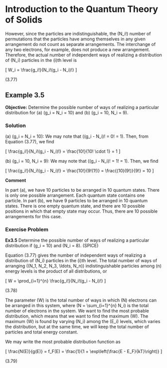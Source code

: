 # Introduction to the Quantum Theory of Solids

However, since the particles are indistinguishable, the \(N_i!\) number of permutations that the particles have among themselves in any given arrangement do not count as separate arrangements. The interchange of any two electrons, for example, does not produce a new arrangement. Therefore, the actual number of independent ways of realizing a distribution of \(N_i\) particles in the \(i\)th level is

\[
W_i = \frac{g_i!}{N_i!(g_i - N_i)!}
\]

(3.77)

## Example 3.5

**Objective:** Determine the possible number of ways of realizing a particular distribution for (a) \(g_i = N_i = 10\) and (b) \(g_i = 10, N_i = 9\).

### Solution

(a) \(g_i = N_i = 10\): We may note that \((g_i - N_i)! = 0! = 1\). Then, from Equation (3.77), we find

\[
\frac{g_i!}{N_i!(g_i - N_i)!} = \frac{10!}{10! \cdot 1} = 1
\]

(b) \(g_i = 10, N_i = 9\): We may note that \((g_i - N_i)! = 1! = 1\). Then, we find

\[
\frac{g_i!}{N_i!(g_i - N_i)!} = \frac{10!}{9!(1!)} = \frac{(10)(9!)}{9!} = 10
\]

**Comment**

In part (a), we have 10 particles to be arranged in 10 quantum states. There is only one possible arrangement. Each quantum state contains one particle. In part (b), we have 9 particles to be arranged in 10 quantum states. There is one empty quantum state, and there are 10 possible positions in which that empty state may occur. Thus, there are 10 possible arrangements for this case.

### Exercise Problem

**Ex3.5** Determine the possible number of ways of realizing a particular distribution if \(g_i = 10\) and \(N_i = 8\). (SPICE)

Equation (3.77) gives the number of independent ways of realizing a distribution of \(N_i\) particles in the \(i\)th level. The total number of ways of arranging \((N_1, N_2, N_3, \ldots, N_n)\) indistinguishable particles among \(n\) energy levels is the product of all distributions, or

\[
W = \prod_{i=1}^{n} \frac{g_i!}{N_i!(g_i - N_i)!}
\]

(3.78)

The parameter \(W\) is the total number of ways in which \(N\) electrons can be arranged in this system, where \(N = \sum_{i=1}^{n} N_i\) is the total number of electrons in the system. We want to find the most probable distribution, which means that we want to find the maximum \(W\). The maximum \(W\) is found by varying \(N_i\) among the \(E_i\) levels, which varies the distribution, but at the same time, we will keep the total number of particles and total energy constant.

We may write the most probable distribution function as

\[
\frac{N(E)}{g(E)} = f_F(E) = \frac{1}{1 + \exp\left(\frac{E - E_F}{kT}\right)}
\]

(3.79)